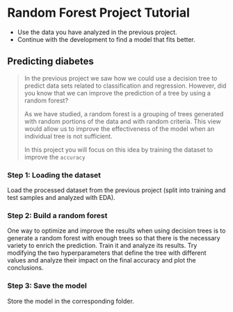 # Random Forest Project Tutorial
* Use the data you have analyzed in the previous project.
* Continue with the development to find a model that fits better.

## Predicting diabetes
>In the previous project we saw how we could use a decision tree to predict data sets related to classification and regression. However, did you know that we can improve the prediction of a tree by using a random forest?
>
> As we have studied, a random forest is a grouping of trees generated with random portions of the data and with random criteria. This view would allow us to improve the effectiveness of the model when an individual tree is not sufficient.
> 
> In this project you will focus on this idea by training the dataset to improve the `accuracy`

### Step 1: Loading the dataset
Load the processed dataset from the previous project (split into training and test samples and analyzed with EDA).

### Step 2: Build a random forest
One way to optimize and improve the results when using decision trees is to generate a random forest with enough trees so that there is the necessary variety to enrich the prediction. Train it and analyze its results. Try modifying the two hyperparameters that define the tree with different values and analyze their impact on the final accuracy and plot the conclusions.

### Step 3: Save the model
Store the model in the corresponding folder.